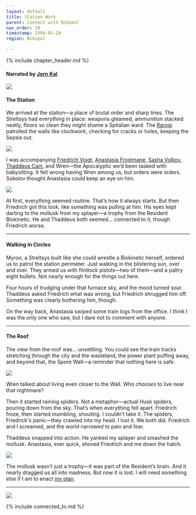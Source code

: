 ```yaml
---
layout: default
title: Station Work
parent: Connect with Nikopol
nav_order: 30
timestamp: 2594-05-20
region: Nikopol

---
```


{% include chapter_header.md %}

#### Narrated by [Jorn Kal](../../people/FoundersBlessed/JornKal.md)

![](https://i.imgur.com/nK5OG2J.png)

#### **The Station**

We arrived at the station—a place of brutal order and sharp lines. The Streltsys had everything in place: weapons gleamed, ammunition stacked neatly, floors so clean they might shame a Spitalian ward. The [Rarogi](../../systems/backgrounds/rarogi.md) patrolled the walls like clockwork, checking for cracks or holes, keeping the Sepsis out.

![](https://i.imgur.com/w6NOiqP.png)


I was accompanying [Friedrich Voigt](../../people/ProtectorateClique/FriedrichVoigt.md), [Anastasia Frostmane](../../people/ProtectorateClique/Anastasia.md), [Sasha Volkov](../../people/ProtectorateClique/SashaVolkov.md), [Thaddeus Cain](../../people/ProtectorateClique/ThaddeusCain.md), and Wren—the Apocalyptic we’d been tasked with babysitting. It felt wrong having Wren among us, but orders were orders. Sokolov thought Anastasia could keep an eye on him.

![](https://i.imgur.com/Glh7UKv.png)

At first, everything seemed routine. That’s how it always starts. But then Friedrich got this look, like something was pulling at him. His eyes kept darting to the mollusk from my splayer—a trophy from the Resident Biokinetic. He and Thaddeus both seemed... connected to it, though Friedrich worse.

---

#### **Walking in Circles**

Myron, a Streltsys built like she could wrestle a Biokinetic herself, ordered us to patrol the station perimeter. Just walking in the blistering sun, over and over. They armed us with flintlock pistols—two of them—and a paltry eight bullets. Not nearly enough for the things out here.

Four hours of trudging under that furnace sky, and the mood turned sour. Thaddeus asked Friedrich what was wrong, but Friedrich shrugged him off. Something was clearly bothering him, though.

On the way back, Anastasia swiped some train logs from the office. I think I was the only one who saw, but I dare not to comment with anyone.

---

#### **The Roof**

The view from the roof was... unsettling. You could see the train tracks stretching through the city and the wasteland, the power plant puffing away, and beyond that, the Spore Wall—a reminder that nothing here is safe.

![](https://i.imgur.com/GKDkJRp.jpeg)


Wren talked about living even closer to the Wall. Who _chooses_ to live near that nightmare?

Then it started raining spiders. Not a metaphor—actual Husk spiders, pouring down from the sky. That’s when everything fell apart. Friedrich froze, then started mumbling, shouting.  I couldn’t take it. The spiders, Friedrick's panic—they crawled into my head. I lost it. We both did. Friedrich and I screamed, and the world narrowed to pain and fear.

Thaddeus snapped into action. He yanked my splayer and smashed the mollusk. Anastasia, ever quick, shoved Friedrich and me down the hatch.

![](https://i.imgur.com/GNnkfCM.png)

The mollusk wasn’t just a trophy—it was part of the Resident’s brain. And it nearly dragged us all into madness. But now it is lost. I will need something else if I am to enact [my plan](https://terra-campaigns.github.io/degenesis/people/FoundersBlessed/Prokhor/#just-journal-entries).

---

![](https://i.imgur.com/VpD4jYR.png)


{% include connected_to.md %}
